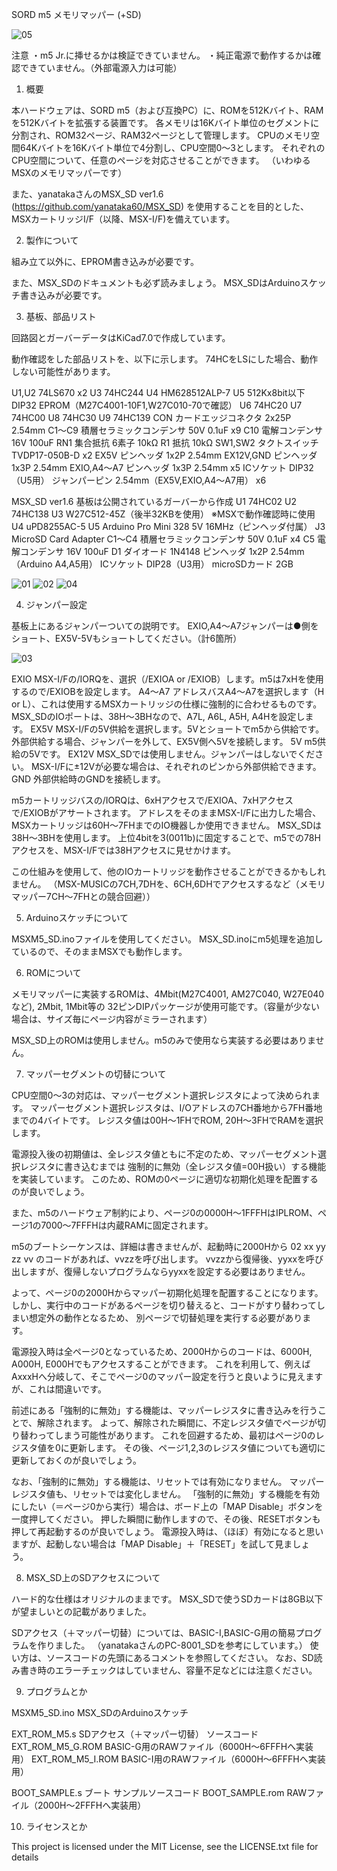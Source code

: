 SORD m5 メモリマッパー (+SD)

![05](/jpg/M5MMSD5.jpg)

注意
・m5 Jr.に挿せるかは検証できていません。
・純正電源で動作するかは確認できていません。（外部電源入力は可能）


1. 概要

本ハードウェアは、SORD m5（および互換PC）に、ROMを512Kバイト、RAMを512Kバイトを拡張する装置です。
各メモリは16Kバイト単位のセグメントに分割され、ROM32ページ、RAM32ページとして管理します。
CPUのメモリ空間64Kバイトを16Kバイト単位で4分割し、CPU空間0～3とします。
それぞれのCPU空間について、任意のページを対応させることができます。
（いわゆるMSXのメモリマッパーです）

また、yanatakaさんのMSX_SD ver1.6 (https://github.com/yanataka60/MSX_SD) を使用することを目的とした、
MSXカートリッジI/F（以降、MSX-I/F)を備えています。


2. 製作について

組み立て以外に、EPROM書き込みが必要です。

また、MSX_SDのドキュメントも必ず読みましょう。
MSX_SDはArduinoスケッチ書き込みが必要です。


3. 基板、部品リスト

回路図とガーバーデータはKiCad7.0で作成しています。

動作確認をした部品リストを、以下に示します。
74HCをLSにした場合、動作しない可能性があります。

U1,U2		74LS670 x2
U3		74HC244
U4		HM628512ALP-7
U5		512Kx8bit以下 DIP32 EPROM（M27C4001-10F1,W27C010-70で確認）
U6		74HC20
U7		74HC00
U8		74HC30
U9		74HC139
CON		カードエッジコネクタ 2x25P 2.54mm
C1～C9		積層セラミックコンデンサ 50V 0.1uF x9
C10		電解コンデンサ 16V 100uF
RN1		集合抵抗 6素子 10kΩ
R1		抵抗 10kΩ
SW1,SW2		タクトスイッチ TVDP17-050B-D x2
EX5V		ピンヘッダ 1x2P 2.54mm
EX12V,GND	ピンヘッダ 1x3P 2.54mm
EXIO,A4～A7	ピンヘッダ 1x3P 2.54mm x5
ICソケット	DIP32（U5用）
ジャンパーピン 	2.54mm（EX5V,EXIO,A4～A7用） x6

MSX_SD ver1.6	基板は公開されているガーバーから作成
U1		74HC02
U2		74HC138
U3		W27C512-45Z（後半32KBを使用） ※MSXで動作確認時に使用
U4		uPD8255AC-5
U5		Arduino Pro Mini 328 5V 16MHz（ピンヘッダ付属）
J3		MicroSD Card Adapter
C1～C4		積層セラミックコンデンサ 50V 0.1uF x4
C5		電解コンデンサ 16V 100uF
D1		ダイオード 1N4148
ピンヘッダ	1x2P 2.54mm（Arduino A4,A5用）
ICソケット	DIP28（U3用）
microSDカード	2GB

![01](/jpg/M5MMSD1.jpg)
![02](/jpg/M5MMSD2.jpg)
![04](/jpg/M5MMSD4.jpg)

4. ジャンパー設定

基板上にあるジャンパーついての説明です。
EXIO,A4～A7ジャンパーは●側をショート、EX5V-5Vもショートしてください。（計6箇所）

![03](/jpg/M5MMSD3.jpg)

EXIO	MSX-I/Fの/IORQを、選択（/EXIOA or /EXIOB）します。m5は7xHを使用するので/EXIOBを設定します。
A4～A7	アドレスバスA4～A7を選択します（H or L）、これは使用するMSXカートリッジの仕様に強制的に合わせるものです。
	MSX_SDのIOポートは、38H～3BHなので、A7L, A6L, A5H, A4Hを設定します。
EX5V	MSX-I/Fの5V供給を選択します。5Vとショートでm5から供給です。
	外部供給する場合、ジャンパーを外して、EX5V側へ5Vを接続します。
5V	m5供給の5Vです。
EX12V	MSX_SDでは使用しません。ジャンパーはしないでください。
	MSX-I/Fに±12Vが必要な場合は、それぞれのピンから外部供給できます。
GND	外部供給時のGNDを接続します。

m5カートリッジバスの/IORQは、6xHアクセスで/EXIOA、7xHアクセスで/EXIOBがアサートされます。
アドレスをそのままMSX-I/Fに出力した場合、MSXカートリッジは60H～7FHまでのIO機器しか使用できません。
MSX_SDは38H～3BHを使用します。
上位4bitを3(0011b)に固定することで、m5での78Hアクセスを、MSX-I/Fでは38Hアクセスに見せかけます。

この仕組みを使用して、他のIOカートリッジを動作させることができるかもしれません。
（MSX-MUSICの7CH,7DHを、6CH,6DHでアクセスするなど（メモリマッパー7CH～7FHとの競合回避））


5. Arduinoスケッチについて

MSXM5_SD.inoファイルを使用してください。
MSX_SD.inoにm5処理を追加しているので、そのままMSXでも動作します。


6. ROMについて

メモリマッパーに実装するROMは、4Mbit(M27C4001, AM27C040, W27E040など), 2Mbit, 1Mbit等の
32ピンDIPパッケージが使用可能です。（容量が少ない場合は、サイズ毎にページ内容がミラーされます）

MSX_SD上のROMは使用しません。m5のみで使用なら実装する必要はありません。


7. マッパーセグメントの切替について

CPU空間0～3の対応は、マッパーセグメント選択レジスタによって決められます。
マッパーセグメント選択レジスタは、I/Oアドレスの7CH番地から7FH番地までの4バイトです。
レジスタ値は00H～1FHでROM, 20H～3FHでRAMを選択します。

電源投入後の初期値は、全レジスタ値ともに不定のため、マッパーセグメント選択レジスタに書き込むまでは
強制的に無効（全レジスタ値=00H扱い）する機能を実装しています。
このため、ROMの0ページに適切な初期化処理を配置するのが良いでしょう。

また、m5のハードウェア制約により、ページ0の0000H～1FFFHはIPLROM、ページ1の7000～7FFFHは内蔵RAMに固定されます。

m5のブートシーケンスは、詳細は書きませんが、起動時に2000Hから 02 xx yy zz vv のコードがあれば、vvzzを呼び出します。
vvzzから復帰後、yyxxを呼び出しますが、復帰しないプログラムならyyxxを設定する必要はありません。

よって、ページ0の2000Hからマッパー初期化処理を配置することになります。
しかし、実行中のコードがあるページを切り替えると、コードがすり替わってしまい想定外の動作となるため、
別ページで切替処理を実行する必要があります。

電源投入時は全ページ0となっているため、2000Hからのコードは、6000H, A000H, E000Hでもアクセスすることができます。
これを利用して、例えばAxxxHへ分岐して、そこでページ0のマッパー設定を行うと良いように見えますが、これは間違いです。

前述にある「強制的に無効」する機能は、マッパーレジスタに書き込みを行うことで、解除されます。
よって、解除された瞬間に、不定レジスタ値でページが切り替わってしまう可能性があります。
これを回避するため、最初はページ0のレジスタ値を0に更新します。
その後、ページ1,2,3のレジスタ値についても適切に更新しておくのが良いでしょう。

なお、「強制的に無効」する機能は、リセットでは有効になりません。
マッパーレジスタ値も、リセットでは変化しません。
「強制的に無効」する機能を有効にしたい（＝ページ0から実行）場合は、ボード上の「MAP Disable」ボタンを一度押してください。
押した瞬間に動作しますので、その後、RESETボタンも押して再起動するのが良いでしょう。
電源投入時は、（ほぼ）有効になると思いますが、起動しない場合は「MAP Disable」＋「RESET」を試して見ましょう。


8. MSX_SD上のSDアクセスについて

ハード的な仕様はオリジナルのままです。
MSX_SDで使うSDカードは8GB以下が望ましいとの記載がありました。

SDアクセス（＋マッパー切替）については、BASIC-I,BASIC-G用の簡易プログラムを作りました。
（yanatakaさんのPC-8001_SDを参考にしています。）
使い方は、ソースコードの先頭にあるコメントを参照してください。
なお、SD読み書き時のエラーチェックはしていません、容量不足などには注意ください。


9. プログラムとか

MSXM5_SD.ino		MSX_SDのArduinoスケッチ

EXT_ROM_M5.s		SDアクセス（＋マッパー切替） ソースコード
EXT_ROM_M5_G.ROM	BASIC-G用のRAWファイル（6000H～6FFFHへ実装用）
EXT_ROM_M5_I.ROM	BASIC-I用のRAWファイル（6000H～6FFFHへ実装用）

BOOT_SAMPLE.s		ブート サンプルソースコード
BOOT_SAMPLE.rom		RAWファイル（2000H～2FFFHへ実装用）


10. ライセンスとか

This project is licensed under the MIT License, see the LICENSE.txt file for details

